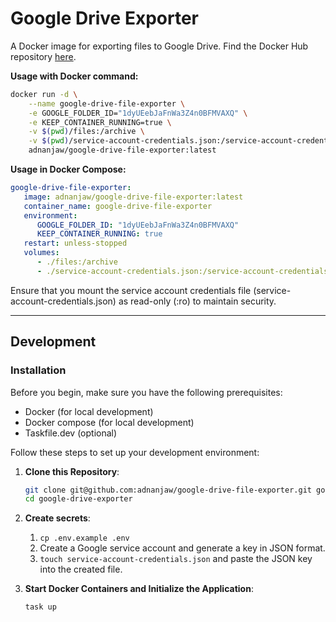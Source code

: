 # Google Drive Exporter

A Docker image for exporting files to Google Drive. Find the Docker Hub repository [here](https://hub.docker.com/repository/docker/adnanjaw/google-drive-file-exporter/general).

**Usage with Docker command:**

```bash
docker run -d \
    --name google-drive-file-exporter \
    -e GOOGLE_FOLDER_ID="1dyUEebJaFnWa3Z4n0BFMVAXQ" \
    -e KEEP_CONTAINER_RUNNING=true \
    -v $(pwd)/files:/archive \
    -v $(pwd)/service-account-credentials.json:/service-account-credentials.json:ro \
    adnanjaw/google-drive-file-exporter:latest
```

**Usage in Docker Compose:**

```yaml
google-drive-file-exporter:
   image: adnanjaw/google-drive-file-exporter:latest
   container_name: google-drive-file-exporter
   environment:
      GOOGLE_FOLDER_ID: "1dyUEebJaFnWa3Z4n0BFMVAXQ"
      KEEP_CONTAINER_RUNNING: true
   restart: unless-stopped
   volumes:
      - ./files:/archive
      - ./service-account-credentials.json:/service-account-credentials.json:ro
```

Ensure that you mount the service account credentials file (service-account-credentials.json) as read-only (:ro) to maintain security.

---

## Development

### Installation

Before you begin, make sure you have the following prerequisites:

- Docker (for local development)
- Docker compose (for local development)
- Taskfile.dev (optional)

Follow these steps to set up your development environment:

1. **Clone this Repository**:

   ```bash
   git clone git@github.com:adnanjaw/google-drive-file-exporter.git google-drive-exporter
   cd google-drive-exporter
   ```

2. **Create secrets**:

   1. `cp .env.example .env`
   2. Create a Google service account and generate a key in JSON format.
   3. `touch service-account-credentials.json` and paste the JSON key into the created file.

3. **Start Docker Containers and Initialize the Application**:

   ```bash
   task up
   ```